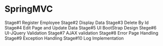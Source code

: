 # SpringMVC
Stage#1  Register Employee
Stage#2  Display Data
Stage#3  Delete By Id
Stage#4  Edit Page and Update Data
Stage#5  UI BootStrap Design
Stege#6  UI-JQuery Validation
Stage#7  AJAX validation
Stage#8  Error Page Handling
Stage#9  Exception Handling
Stage#10 Log Implementation
